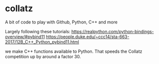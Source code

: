 # collatz
A bit of code to play with Github, Python, C++ and more

Largely following these tutorials:
https://realpython.com/python-bindings-overview/#pybind11
https://people.duke.edu/~ccc14/sta-663-2017/12B_C++_Python_pybind11.html

we make C++ functions available to Python.
That speeds the Collatz competition up by around a factor 30.
